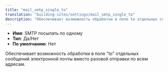 ```yaml
---
title: "mail_smtp_single_to"
translation: "building-sites/settings/mail_smtp_single_to"
description: "Обеспечивает возможность обработки в поле to отдельных сообщений электронной почты вместо разовой отправки по всем адресам"
---
```


-   **Имя**: SMTP посылать по одному
-   **Тип**: Да/Нет
-   **По умолчанию**: Нет

Обеспечивает возможность обработки в поле "to" отдельных сообщений электронной почты вместо разовой отправки по всем адресам.